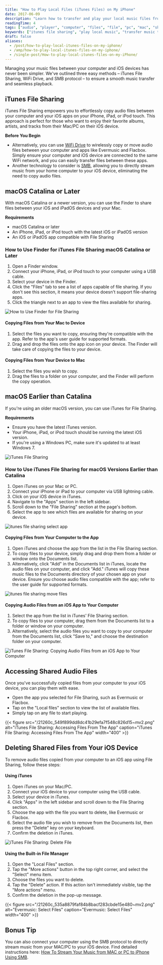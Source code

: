 ```yaml
---
title: "How to Play Local Files (iTunes Files) on My iPhone"
date: 2017-06-09
description: "Learn how to transfer and play your local music files from your computer to iPhone using iTunes File Sharing, WiFi Drive, or SMB."
readingTime: 4
tags: ["audio", "player", "computer", "files", "file", "pc", "mac", "sharing", "iPhone", "local", "usb", "transfer", "import", "FLAC", "cable", "itunes", "move", "copy", "finder", "iTunes", "FileSharing", "MP3"]
keywords: ["itunes file sharing", "play local music", "transfer music to iphone", "copy files to ios", "mac to iphone audio", "local files on iphone", "evermusic", "flacbox", "music player", "file sharing", "wifi drive", "smb music streaming", "iphone music app", "import music to ios"]
draft: false
aliases:
  - /post/how-to-play-local-itunes-files-on-my-iphone/
  - /amp/how-to-play-local-itunes-files-on-my-iphone/
  - /single-post/How-to-play-local-itunes-files-on-my-iPhone/
---
```


Managing your music files between your computer and iOS devices has never been simpler. We've outlined three easy methods – iTunes File Sharing, WiFi Drive, and SMB protocol – to ensure a smooth music transfer and seamless playback.

## iTunes File Sharing

iTunes File Sharing empowers you to effortlessly copy audio files between your computer and your iOS apps on your iPhone, iPad, or iPod touch. This approach is perfect for those who want to enjoy their favorite albums, artists, and tracks from their Mac/PC on their iOS device.

**Before You Begin**

- Alternatively, you can use [WiFi Drive](/docs/howto/how-to-transfer-music-from-computer-to-iphone-without-itunes) to wirelessly copy or move audio files between your computer and apps like Evermusic and Flacbox. Simply ensure your computer and iOS device are connected to the same WiFi network, and you can easily transfer files between these apps.
- Another technology to consider is [SMB](/docs/howto/stream-your-music-from-mac-or-pc-to-iphone-using-smb/), allowing you to directly stream music from your home computer to your iOS device, eliminating the need to copy audio files.

## macOS Catalina or Later

With macOS Catalina or a newer version, you can use the Finder to share files between your iOS and iPadOS devices and your Mac.

**Requirements**  

- macOS Catalina or later
- An iPhone, iPad, or iPod touch with the latest iOS or iPadOS version
- An iOS or iPadOS app compatible with File Sharing

### How to Use Finder for iTunes File Sharing macOS Catalina or Later

1. Open a Finder window.
2. Connect your iPhone, iPad, or iPod touch to your computer using a USB cable.
3. Select your device in the Finder.
4. Click the "Files" tab to see a list of apps capable of file sharing. If you don't see this section, it means your device doesn't support file-sharing apps.
5. Click the triangle next to an app to view the files available for sharing.

![How to Use Finder for File Sharing](21260c_ff2f6bb6f8674f598e0697e64594f707~mv2.png)

#### Copying Files from Your Mac to Device

1. Select the files you want to copy, ensuring they're compatible with the app. Refer to the app's user guide for supported formats.
2. Drag and drop the files onto the app icon on your device. The Finder will take care of copying the files to your device.

#### Copying Files from Your Device to Mac

1. Select the files you wish to copy.
2. Drag the files to a folder on your computer, and the Finder will perform the copy operation.

## macOS Earlier than Catalina

If you're using an older macOS version, you can use iTunes for File Sharing.

**Requirements**  

- Ensure you have the latest iTunes version.
- Your iPhone, iPad, or iPod touch should be running the latest iOS version.
- If you're using a Windows PC, make sure it's updated to at least Windows 7.

![iTunes File Sharing](21260c_deca296b9fe34c50bec8717646da7b34~mv2.png)

### How to Use iTunes File Sharing for macOS Versions Earlier than Catalina 

1. Open iTunes on your Mac or PC.
2. Connect your iPhone or iPad to your computer via USB lightning cable.
3. Click on your iOS device in iTunes.
4. Navigate to the "Apps" section in the left sidebar.
5. Scroll down to the "File Sharing" section at the page's bottom.
6. Select the app to see which files are available for sharing on your device.

![itunes file sharing select app](21260c_5af90f153a0949e9914130b7c7c8fccc~mv2.png)

#### Copying Files from Your Computer to the App   

1. Open iTunes and choose the app from the list in the File Sharing section.
2. To copy files to your device, simply drag and drop them from a folder or window onto the Documents list.
3. Alternatively, click "Add" in the Documents list in iTunes, locate the audio files on your computer, and click "Add." iTunes will copy these music files to the Documents directory of your chosen app on your device. Ensure you choose audio files compatible with the app; refer to the user guide for supported formats.

![itunes file sharing move files](21260c_3c8f3a4e03c8475ab183e33ff4c964ea~mv2.png)

#### Copying Audio Files from an iOS App to Your Computer   

1. Select the app from the list in iTunes' File Sharing section.
2. To copy files to your computer, drag them from the Documents list to a folder or window on your computer.
3. Alternatively, select the audio files you want to copy to your computer from the Documents list, click "Save to," and choose the destination folder on your computer.

![iTunes File Sharing: Copying Audio Files from an iOS App to Your Computer](21260c_18c02708dcc542489c2ec68842bc925b~mv2.png)

## Accessing Shared Audio Files   

Once you've successfully copied files from your computer to your iOS device, you can play them with ease.

- Open the app you selected for File Sharing, such as Evermusic or Flacbox.
- Tap on the "Local files" section to view the list of available files.
- Simply tap on any file to start playing.

{{< figure src="/21260c_549f899dd8dc41b29efa7f548c826d15~mv2.png" alt="iTunes File Sharing: Accessing Files From The App" caption="iTunes File Sharing: Accessing Files From The App" width="400" >}}

## Deleting Shared Files from Your iOS Device   

To remove audio files copied from your computer to an iOS app using File Sharing, follow these steps:

#### Using iTunes  

1. Open iTunes on your Mac/PC.
2. Connect your iOS device to your computer using the USB cable.
3. Select your device in iTunes.
4. Click "Apps" in the left sidebar and scroll down to the File Sharing section.
5. Choose the app with the file you want to delete, like Evermusic or Flacbox.
6. Select the audio file you wish to remove from the Documents list, then press the "Delete" key on your keyboard.
7. Confirm the deletion in iTunes.

![iTunes File Sharing: Delete File](21260c_1c6199eeac94435fa557b688c75c2fcd~mv2.png)

#### Using the Built-in File Manager  

1. Open the "Local Files" section.
2. Tap the "More actions" button in the top right corner, and select the "Select" menu item.
3. Choose the files you want to delete.
4. Tap the "Delete" action. If this action isn't immediately visible, tap the "More actions" menu.
5. Confirm the deletion in the pop-up message.

{{< figure src="/21260c_535a8879faf84b8bacf283cbde15e480~mv2.png" alt="Evermusic: Select Files" caption="Evermusic: Select Files" width="400" >}}

## Bonus Tip   

You can also connect your computer using the SMB protocol to directly stream music from your MAC/PC to your iOS device. Find detailed instructions here: [How To Stream Your Music from MAC or PC to iPhone Using SMB](/docs/howto/stream-your-music-from-mac-or-pc-to-iphone-using-smb/).
